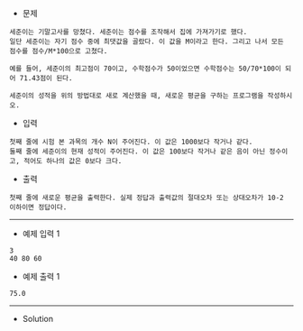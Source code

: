 - 문제

```
세준이는 기말고사를 망쳤다. 세준이는 점수를 조작해서 집에 가져가기로 했다.
일단 세준이는 자기 점수 중에 최댓값을 골랐다. 이 값을 M이라고 한다. 그리고 나서 모든 점수를 점수/M*100으로 고쳤다.

예를 들어, 세준이의 최고점이 70이고, 수학점수가 50이었으면 수학점수는 50/70*100이 되어 71.43점이 된다.

세준이의 성적을 위의 방법대로 새로 계산했을 때, 새로운 평균을 구하는 프로그램을 작성하시오.
```

- 입력

```
첫째 줄에 시험 본 과목의 개수 N이 주어진다. 이 값은 1000보다 작거나 같다.
둘째 줄에 세준이의 현재 성적이 주어진다. 이 값은 100보다 작거나 같은 음이 아닌 정수이고, 적어도 하나의 값은 0보다 크다.
```

- 출력

```
첫째 줄에 새로운 평균을 출력한다. 실제 정답과 출력값의 절대오차 또는 상대오차가 10-2 이하이면 정답이다.
```

---

- 예제 입력 1 

```
3
40 80 60
```

- 예제 출력 1 

```
75.0
```

---

- Solution

```py

```
